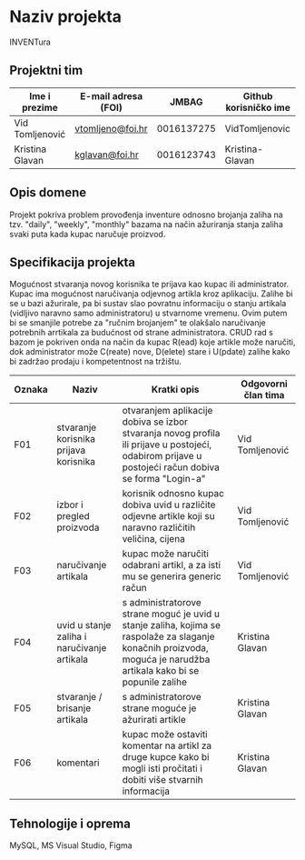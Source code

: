 # Naziv projekta
INVENTura

## Projektni tim

Ime i prezime   | E-mail adresa (FOI) | JMBAG      | Github korisničko ime
--------------  | ------------------- | ---------- | ---------------------
Vid Tomljenović | vtomljeno@foi.hr    | 0016137275 | VidTomljenovic
Kristina Glavan | kglavan@foi.hr      | 0016123743 | Kristina-Glavan


## Opis domene
Projekt pokriva problem provođenja inventure odnosno brojanja zaliha na tzv. "daily", "weekly", "monthly" bazama na način ažuriranja stanja zaliha svaki puta kada kupac naručuje proizvod. 

## Specifikacija projekta
Mogućnost stvaranja novog korisnika te prijava kao kupac ili administrator. Kupac ima mogućnost naručivanja odjevnog artikla kroz aplikaciju. Zalihe bi se u bazi ažurirale, pa bi sustav slao povratnu informaciju o stanju artikala (vidljivo naravno samo administratoru) u stvarnome vremenu. Ovim putem bi se smanjile potrebe za "ručnim brojanjem" te olakšalo naručivanje potrebnih arrtikala za budućnost od strane administratora. CRUD rad s bazom je pokriven onda na način da kupac R(ead) koje artikle može naručiti, dok administrator može C(reate) nove, D(elete) stare i U(pdate) zalihe kako bi zadržao prodaju i kompetentnost na tržištu.   


Oznaka | Naziv | Kratki opis        | Odgovorni član tima
------ | ----- | ------------------ | -------------------
F01    | stvaranje korisnika prijava korisnika       | otvaranjem aplikacije dobiva se izbor stvaranja novog profila ili prijave u postojeći, odabirom prijave u postojeći račun dobiva se forma "Login-a"  | Vid Tomljenović                 
F02    | izbor i pregled proizvoda  | korisnik odnosno kupac dobiva uvid u različite odjevne artikle  koji su naravno različitih veličina, cijena | Vid Tomljenović
F03    | naručivanje artikala       | kupac može naručiti odabrani artikl, a za isti mu se generira generic račun | Vid Tomljenović
F04    | uvid u stanje zaliha i naručivanje artikala | s administratorove strane moguć je uvid u stanje zaliha, kojima se raspolaže za slaganje konačnih proizvoda, moguća je narudžba artikala kako bi se popunile zalihe                                                                       | Kristina Glavan
F05    | stvaranje / brisanje artikala | s administratorove strane moguće je ažurirati artikle                               | Kristina Glavan
F06    | komentari | kupac može ostaviti komentar na artikl za druge kupce kako bi mogli isti pročitati i dobiti više stvarnih informacija | Kristina Glavan

## Tehnologije i oprema
MySQL, MS Visual Studio, Figma
